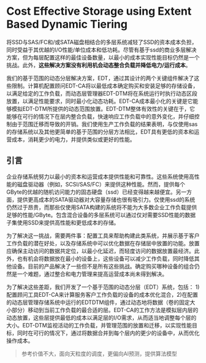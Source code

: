 # Cost Effective Storage using Extent Based Dynamic Tiering

将SSD与SAS/FC和/或SATA磁盘相结合的多层系统减轻了SSD的资本成本负担，同时受益于其优越的I/O性能/单位成本和低功耗。尽管有基于ssd的商业多层解决方案，但为每层配置这样的最佳设备数量，以最小的成本实现性能目标仍然是一个挑战。此外，**这些解决方案没有利用机会动态整合负载并降低电力/运行成本**。

我们的基于范围的动态分层解决方案，EDT，通过其设计的两个关键组件解决了这些限制。计算机配置顾问EDT-CA将以最低成本确定购买和安装足够的存储设备，以满足给定的工作负载，而动态层管理器EDT-DTM将在系统运行时执行动态区段放置，以满足性能要求，同时最小化动态功耗。EDT-CA成本最小化的关键是它能够模拟EDT-DTM所提供的动态范围放置。EDT-DTM整体有效性的关键在于，它能够在可行的情况下在层内整合负载，快速响应工作负载中的意外变化，并仔细控制由于范围迁移而导致的开销。我们使用生产工作负载的结果表明，与仅使用sas的存储系统以及其他更简单的基于范围的分层方法相比，EDT具有更低的资本和运营成本，消耗更少的电力，并提供类似或更好的性能。

## 引言

企业存储系统努力以最小的资本和运营成本提供性能和可靠性。这些系统使用高性能的磁盘驱动器（例如，SCSI/SAS/FC）来提供这种性能。然而，提供每个GByte的优越的随机访问能力的固态硬盘（ssd）已经变得越来越便宜。另一方面，提供更高成本的SATA驱动器对大容量存储也很有吸引力。仅使用ssd的系统仍然过于昂贵，而那些仅使用SATA构建的系统将不能为大多数企业工作负载提供足够的性能/GByte。包含混合设备的多层系统可以通过仅对需要SSD性能的数据子集使用SSD来提供高性能和更低成本的存储。

为了解决这一挑战，需要两件事：配置工具来帮助构建此类系统，并展示基于客户工作负载的潜在好处，以及存储系统中可以优化数据在存储层中放置的功能。放置应确保主动访问的数据共定位，以最小化延迟，而轻度访问的数据放置最经济。此外，也有机会将数据放在最小的设备上，这些设备可以减少工作负载，同时降低其他设备。目前的产品解决了一些但不是所有这些挑战。确定购买哪种设备的组合仍然是一个难题，通过整合和电力管理来提高运营成本尚未得到解决。

为了解决这些差距，我们开发了一个基于范围的动态分层（EDT）系统，包括： 1)配置顾问工具EDT-CA来计算服务客户工作负载的设备的成本优化混合，2)在配置的动态层管理存储系统中运行的EDTDTM组件，通过动态地将数据（卷的固定大小部分）移动到当前工作负载的最合适的层。EDT-CA的工作方法是模拟层内层的动态放置，这些层提供最低的成本以满足层的I/O需求，从而适当地调整每个层的大小。EDT-DTM监视活动的工作负载，并管理范围的放置和迁移，以实现性能目标，同时在可行的情况下，通过将数据合并到每个层内的更少的设备中，从而优化操作成本。

> 参考价值不大，面向天粒度的调度，更偏向AI预测，提供算法模型
